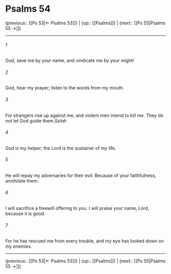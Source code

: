 # Psalms 54

(previous:: [[Ps 53|← Psalms 53]]) | (up:: [[Psalms]]) | (next:: [[Ps 55|Psalms 55 →]])

***


###### 1 
God, save me by your name, and vindicate me by your might! 

###### 2 
God, hear my prayer; listen to the words from my mouth. 

###### 3 
For strangers rise up against me, and violent men intend to kill me. They do not let God guide them._Selah_ 

###### 4 
God is my helper; the Lord is the sustainer of my life. 

###### 5 
He will repay my adversaries for their evil. Because of your faithfulness, annihilate them. 

###### 6 
I will sacrifice a freewill offering to you. I will praise your name, Lord, because it is good. 

###### 7 
For he has rescued me from every trouble, and my eye has looked down on my enemies.

***

(previous:: [[Ps 53|← Psalms 53]]) | (up:: [[Psalms]]) | (next:: [[Ps 55|Psalms 55 →]])
